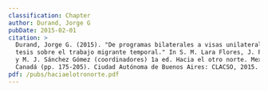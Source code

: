 ```yaml
---
classification: Chapter
author: Durand, Jorge G
pubDate: 2015-02-01
citation: >
  Durand, Jorge G. (2015). "De programas bilaterales a visas unilaterales. Seis
  tesis sobre el trabajo migrante temporal." In S. M. Lara Flores, J. Pantaleón,
  y M. J. Sánchez Gómez (coordinadores) 1a ed. Hacia el otro norte. Mexicanos en
  Canadá (pp. 175-205). Ciudad Autónoma de Buenos Aires: CLACSO, 2015.
pdf: /pubs/haciaelotronorte.pdf
---
```

